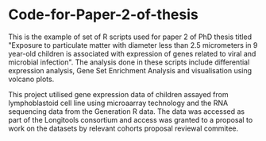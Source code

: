 # Code-for-Paper-2-of-thesis
This is the example of set of R scripts used for paper 2 of PhD thesis titled "Exposure to particulate matter with diameter less than 2.5 micrometers in 9 year-old children is associated with expression of genes related to viral and microbial infection". The analysis done in these scripts include differential expression analysis, Gene Set Enrichment Analysis and visualisation using volcano plots.

This project utilised gene expression data of children assayed from lymphoblastoid cell line using microaarray technology and the RNA sequencing data from the Generation R data. The data was accessed as part of the Longitools consortium and access was granted to a proposal to work on the datasets by relevant cohorts proposal reviewal commitee.
